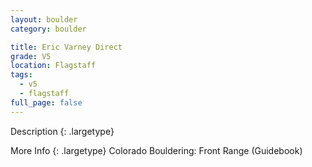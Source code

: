 ```yaml
---
layout: boulder
category: boulder

title: Eric Varney Direct
grade: V5
location: Flagstaff
tags:
  - v5
  - flagstaff
full_page: false
---
```


Description
{: .largetype}


More Info
{: .largetype}
Colorado Bouldering: Front Range (Guidebook)
